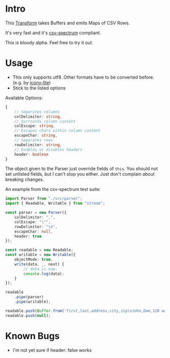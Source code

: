 # Intro

This [Transform](https://nodejs.org/api/stream.html#stream_duplex_and_transform_streams) takes Buffers and emits Maps of CSV Rows.

It's very fast and it's [csv-spectrum](https://www.npmjs.com/package/csv-spectrum) compliant.

This is bloody alpha. Feel free to try it out.

# Usage

- This only supports utf8. Other formats have to be converted before. (e.g. by [iconv-lite](https://www.npmjs.com/package/iconv-lite))
- Stick to the listed options

Available Options:

```ts
{
	// Separates columns
	colDelimiter: string,
	// Surrounds column content
	colEscape: string,
	// Escapes chars within column content
	escapeChar: string,
	// Separates rows
	rowDelimiter: string,
	// Enables or disables headers
	header: boolean
}
```

The object given to the Parser just override fields of `this`. You should not set unlisted fields, but I can't stop you either. Just don't complain about breaking changes.
 
An example from the csv-spectrum test suite:

```ts
import Parser from "./src/parser";
import { Readable, Writable } from "stream";

const parser = new Parser({
	colDelimiter: ",",
	colEscape: "\"",
	rowDelimiter: "\n",
	escapeChar: null,
	header: true
});

const readable = new Readable;
const writable = new Writable({
	objectMode: true,
	write(data, _, next) {
		// data is now:
		console.log(data);
	}
});

readable
	.pipe(parser)
	.pipe(writable);

readable.push(Buffer.from('first,last,address,city,zip\nJohn,Doe,120 any st.,"Anytown, WW",08123'), "utf8");
readable.push(null);

```

# Known Bugs
- I'm not yet sure if header: false works